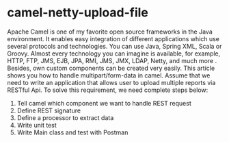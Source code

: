 # camel-netty-upload-file

Apache Camel is one of my favorite open source frameworks in the Java environment. It enables easy integration of different applications which use several protocols and technologies. You can use Java, Spring XML, Scala or Groovy. Almost every technology you can imagine is available, for example, HTTP, FTP, JMS, EJB, JPA, RMI, JMS, JMX, LDAP, Netty, and much more . Besides, own custom components can be created very easily.
This article shows you how to handle multipart/form-data in camel. Assume that we need to write an application that allows user to upload multiple reports via RESTful Api. To solve this requirement, we need complete steps below:
1) Tell camel which component we want to handle REST request
2) Define REST signature 
3) Define a processor to extract data
4) Write unit test
5) Write Main class and test with Postman
